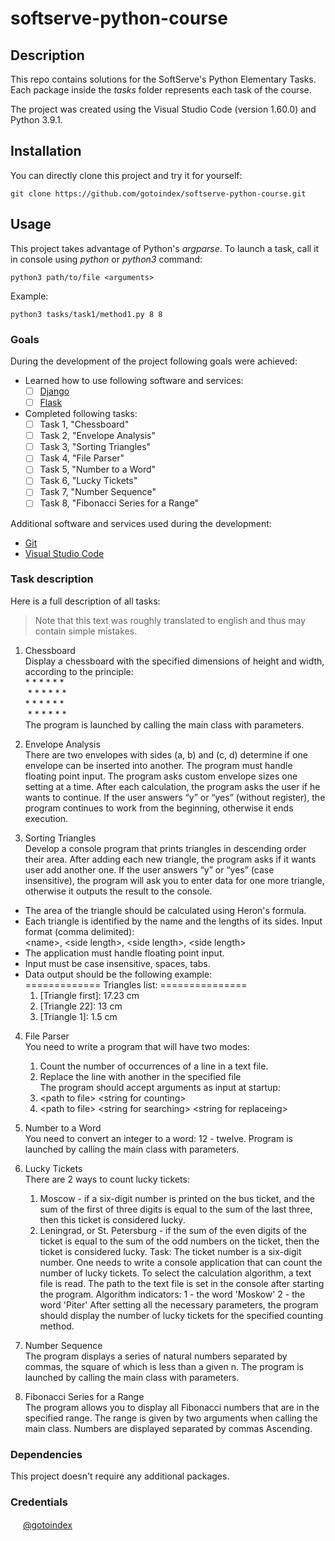 # softserve-python-course

## Description

This repo contains solutions for the SoftServe's Python Elementary Tasks.  
Each package inside the *tasks* folder represents each task of the course.

The project was created using the Visual Studio Code (version 1.60.0) and Python 3.9.1.

## Installation

You can directly clone this project and try it for yourself:

    git clone https://github.com/gotoindex/softserve-python-course.git

## Usage

This project takes advantage of Python's *argparse*. To launch a task, call it in console using *python* or *python3* command:

    python3 path/to/file <arguments>

Example:

    python3 tasks/task1/method1.py 8 8

### Goals

During the development of the project following goals were achieved:
- Learned how to use following software and services:
  - [ ] [Django](https://www.djangoproject.com/)
  - [ ] [Flask](https://flask.palletsprojects.com/en/2.0.x/)
- Completed following tasks:
  - [ ] Task 1, "Chessboard"
  - [ ] Task 2, "Envelope Analysis"
  - [ ] Task 3, "Sorting Triangles"
  - [ ] Task 4, "File Parser"
  - [ ] Task 5, "Number to a Word"
  - [ ] Task 6, "Lucky Tickets"
  - [ ] Task 7, "Number Sequence"
  - [ ] Task 8, "Fibonacci Series for a Range"

Additional software and services used during the development:
- [Git](https://git-scm.com/)
- [Visual Studio Code](https://code.visualstudio.com/)

### Task description

Here is a full description of all tasks:

> Note that this text was roughly translated to english and thus may contain simple mistakes.

1. Chessboard  
  Display a chessboard with the specified dimensions of height and width, according to the principle:  
  \* * * * * *   
  &nbsp;* * * * * *  
  \* * * * * *   
  &nbsp;* * * * * *  
  The program is launched by calling the main class with parameters.

2. Envelope Analysis  
  There are two envelopes with sides (a, b) and (c, d) determine if one envelope can be inserted into
  another. The program must handle floating point input. The program asks
  custom envelope sizes one setting at a time. After each calculation, the program
  asks the user if he wants to continue. If the user answers “y” or “yes” (without
  register), the program continues to work from the beginning, otherwise it ends execution.

3. Sorting Triangles  
  Develop a console program that prints triangles in descending order
  their area. After adding each new triangle, the program asks if it wants
  user add another one. If the user answers “y” or “yes” (case insensitive),
  the program will ask you to enter data for one more triangle, otherwise it outputs
  the result to the console.
  - The area of the triangle should be calculated using Heron's formula.
  - Each triangle is identified by the name and the lengths of its sides.
  Input format (comma delimited):  
  \<name\>, \<side length\>, \<side length\>, \<side length\>
  - The application must handle floating point input.
  - Input must be case insensitive, spaces, tabs.
  - Data output should be the following example:  
    ============= Triangles list: ===============
    1. [Triangle first]: 17.23 сm
    2. [Triangle 22]: 13 cm
    3. [Triangle 1]: 1.5 cm

4. File Parser  
  You need to write a program that will have two modes:  
    1. Count the number of occurrences of a line in a text file.
    2. Replace the line with another in the specified file  
  The program should accept arguments as input at startup:  
    1. \<path to file\> \<string for counting\>
    2. \<path to file\> \<string for searching\> \<string for replaceing\>

5. Number to a Word  
  You need to convert an integer to a word: 12 - twelve. Program
  is launched by calling the main class with parameters.

6. Lucky Tickets  
  There are 2 ways to count lucky tickets:
    1. Moscow - if a six-digit number is printed on the bus ticket, and the sum of the first
      of three digits is equal to the sum of the last three, then this ticket is considered lucky.
    2. Leningrad, or St. Petersburg - if the sum of the even digits of the ticket is equal to the sum of the odd
      numbers on the ticket, then the ticket is considered lucky.
  Task:
    The ticket number is a six-digit number. One needs to write a console application that can
    count the number of lucky tickets. To select the calculation algorithm, a text file is read.
    The path to the text file is set in the console after starting the program. Algorithm indicators:
    1 - the word 'Moskow'
    2 - the word 'Piter'
    After setting all the necessary parameters, the program should display the number of
    lucky tickets for the specified counting method.

7. Number Sequence  
  The program displays a series of natural numbers separated by commas, the square of which is less than a given
  n. The program is launched by calling the main class with parameters.

8. Fibonacci Series for a Range  
  The program allows you to display all Fibonacci numbers that are in the specified range.
  The range is given by two arguments when calling the main class. Numbers are displayed separated by commas
  Ascending. 

### Dependencies

This project doesn't require any additional packages.
    
### Credentials
 
[<img src="https://avatars0.githubusercontent.com/u/49559296?s=460&v=4" width="16" height="16" />](https://github.com/gotoindex) [@gotoindex](https://github.com/gotoindex)
